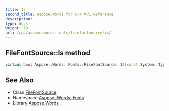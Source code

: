 ```yaml
---
title: Is
second_title: Aspose.Words for C++ API Reference
description: 
type: docs
weight: 79
url: /cpp/aspose.words.fonts/filefontsource/is/
---
```

## FileFontSource::Is method




```cpp
virtual bool Aspose::Words::Fonts::FileFontSource::Is(const System::TypeInfo &target) const override
```

## See Also

* Class [FileFontSource](../)
* Namespace [Aspose::Words::Fonts](../../)
* Library [Aspose.Words](../../../)
